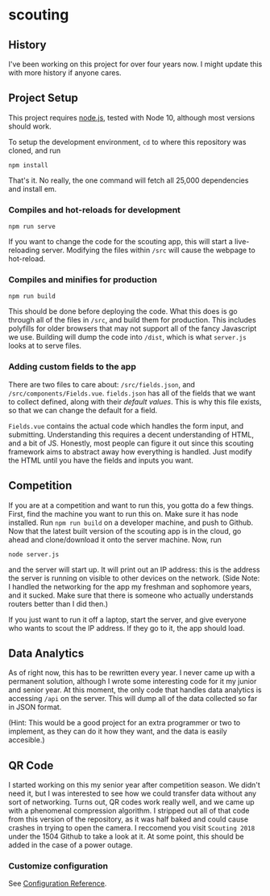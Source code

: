 # scouting

## History

I've been working on this project for over four years now. I might update this with more history if anyone cares.

## Project Setup

This project requires [node.js](https://nodejs.org), tested with Node 10, although most versions should work.

To setup the development environment, `cd` to where this repository was cloned, and run

```node
npm install
```

That's it. No really, the one command will fetch all 25,000 dependencies and install em.

### Compiles and hot-reloads for development

```node
npm run serve
```

If you want to change the code for the scouting app, this will start a live-reloading server. Modifying the files
within `/src` will cause the webpage to hot-reload. 

### Compiles and minifies for production

```node
npm run build
```

This should be done before deploying the code. What this does is go through all of the files in `/src`, and build
them for production. This includes polyfills for older browsers that may not support all of the fancy Javascript we use.
Building will dump the code into `/dist`, which is what `server.js` looks at to serve files.

### Adding custom fields to the app

There are two files to care about: `/src/fields.json`, and `/src/components/Fields.vue`. `fields.json` has all of the fields that
we want to collect defined, along with their *default values*. This is why this file exists, so that we can change the default for
a field.

`Fields.vue` contains the actual code which handles the form input, and submitting. Understanding this requires
a decent understanding of HTML, and a bit of JS. Honestly, most people can figure it out since this scouting framework
aims to abstract away how everything is handled. Just modify the HTML until you have the fields and inputs you want.

## Competition

If you are at a competition and want to run this, you gotta do a few things. First, find the machine you want to run this on. 
Make sure it has node installed. Run `npm run build` on a developer machine, and push to Github. Now that the latest built 
version of the scouting app is in the cloud, go ahead and clone/download it onto the server machine. Now, run

```node
node server.js
```

and the server will start up. It will print out an IP address: this is the address the server is running on visible to other devices
on the network. (Side Note: I handled the networking for the app my freshman and sophomore years, and it sucked. Make sure that 
there is someone who actually understands routers better than I did then.)

If you just want to run it off a laptop, start the server, and give everyone who wants to scout the IP address. If they go to it, the
app should load.

## Data Analytics

As of right now, this has to be rewritten every year. I never came up with a permanent solution, although I wrote
some interesting code for it my junior and senior year. At this moment, the only code that handles data analytics is
accessing `/api` on the server. This will dump all of the data collected so far in JSON format.

(Hint: This would be a good project for an extra programmer or two to implement, as they can do it how they want, and
the data is easily accesible.)

## QR Code

I started working on this my senior year after competition season. We didn't need it, but I was interested to see how
we could transfer data without any sort of networking. Turns out, QR codes work really well, and we came up with a phenomenal 
compression algorithm. I stripped out all of that code from this version of the repository, as it was half baked and could 
cause crashes in trying to open the camera. I reccomend you visit `Scouting 2018` under the 1504 Github to take a look at it.
At some point, this should be added in the case of a power outage.

### Customize configuration

See [Configuration Reference](https://cli.vuejs.org/config/).

